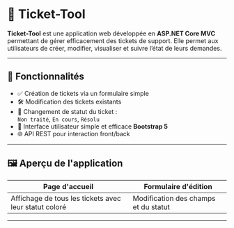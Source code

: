 # 🎫 Ticket-Tool

**Ticket-Tool** est une application web développée en **ASP.NET Core MVC** permettant de gérer efficacement des tickets de support. Elle permet aux utilisateurs de créer, modifier, visualiser et suivre l’état de leurs demandes.

---

## 🚀 Fonctionnalités

- ✅ Création de tickets via un formulaire simple
- 🛠 Modification des tickets existants
- 🔄 Changement de statut du ticket :  
  `Non traité`, `En cours`, `Résolu`
- 🎨 Interface utilisateur simple et efficace **Bootstrap 5**
- 🌐 API REST pour interaction front/back

---

## 🖼 Aperçu de l'application

| Page d'accueil | Formulaire d'édition |
|----------------|----------------------|
| Affichage de tous les tickets avec leur statut coloré | Modification des champs et du statut |

---

